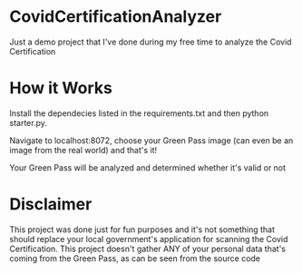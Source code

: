 # CovidCertificationAnalyzer
Just a demo project that I've done during my free time to analyze the Covid Certification 


# How it Works

Install the dependecies listed in the requirements.txt and then python starter.py.

Navigate to localhost:8072, choose your Green Pass image (can even be an image from the real world) and that's it! 

Your Green Pass will be analyzed and determined whether it's valid or not

# Disclaimer

This project was done just for fun purposes and it's not something that should replace your local government's application for scanning the Covid Certification.
This project doesn't gather ANY of your personal data that's coming from the Green Pass, as can be seen from the source code
